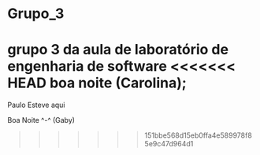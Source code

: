 # Grupo_3
grupo 3 da aula de laboratório de engenharia de software
<<<<<<< HEAD
boa noite (Carolina);
=======
Paulo Esteve aqui

Boa Noite ^-^ (Gaby)
>>>>>>> 151bbe568d15eb0ffa4e589978f85e9c47d964d1
